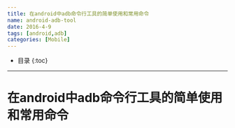 ```yaml
---
title: 在android中adb命令行工具的简单使用和常用命令
name: android-adb-tool
date: 2016-4-9
tags: [android,adb]
categories: [Mobile]
---
```


* 目录
{:toc}

---

# 在android中adb命令行工具的简单使用和常用命令
